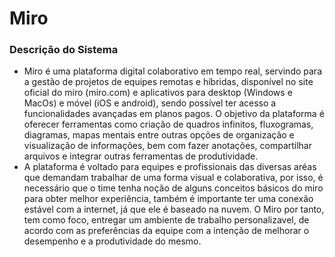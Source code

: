 # Miro

### Descrição do Sistema

- Miro é uma plataforma digital colaborativo em tempo real, servindo para a gestão de projetos de equipes remotas e híbridas, disponível no site oficial do miro (miro.com) e aplicativos para desktop (Windows e MacOs) e móvel (iOS e android), sendo possível ter acesso a funcionalidades avançadas em planos pagos. O objetivo da plataforma é oferecer ferramentas como criação de quadros infinitos, fluxogramas, diagramas, mapas mentais entre outras opções de organização e visualização de informações, bem com fazer anotações, compartilhar arquivos e integrar outras ferramentas de produtividade.
- A plataforma é voltado para equipes e profissionais das diversas aréas que demandam trabalhar de uma forma visual e colaborativa, por isso, é necessário que o time tenha noção de alguns conceitos básicos do miro para obter melhor experiência, também é importante ter uma conexão estável com a internet, já que ele é baseado na nuvem. O Miro por tanto, tem como foco, entregar um ambiente de trabalho personalizavel, de acordo com as preferências da equipe com a intenção de melhorar o desempenho e a produtividade do mesmo.
